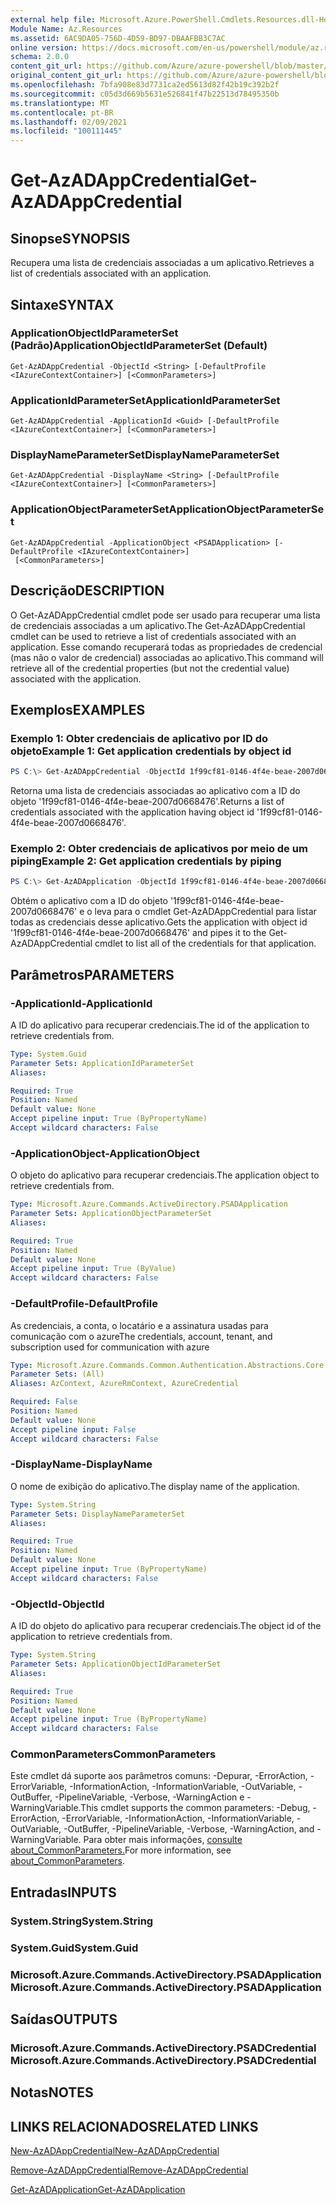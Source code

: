 ```yaml
---
external help file: Microsoft.Azure.PowerShell.Cmdlets.Resources.dll-Help.xml
Module Name: Az.Resources
ms.assetid: 6AC9DA05-756D-4D59-BD97-DBAAFBB3C7AC
online version: https://docs.microsoft.com/en-us/powershell/module/az.resources/get-azadappcredential
schema: 2.0.0
content_git_url: https://github.com/Azure/azure-powershell/blob/master/src/Resources/Resources/help/Get-AzADAppCredential.md
original_content_git_url: https://github.com/Azure/azure-powershell/blob/master/src/Resources/Resources/help/Get-AzADAppCredential.md
ms.openlocfilehash: 7bfa908e83d7731ca2ed5613d82f42b19c392b2f
ms.sourcegitcommit: c05d3d669b5631e526841f47b22513d78495350b
ms.translationtype: MT
ms.contentlocale: pt-BR
ms.lasthandoff: 02/09/2021
ms.locfileid: "100111445"
---
```

# <span data-ttu-id="d4c2a-101">Get-AzADAppCredential</span><span class="sxs-lookup"><span data-stu-id="d4c2a-101">Get-AzADAppCredential</span></span>

## <span data-ttu-id="d4c2a-102">Sinopse</span><span class="sxs-lookup"><span data-stu-id="d4c2a-102">SYNOPSIS</span></span>
<span data-ttu-id="d4c2a-103">Recupera uma lista de credenciais associadas a um aplicativo.</span><span class="sxs-lookup"><span data-stu-id="d4c2a-103">Retrieves a list of credentials associated with an application.</span></span>

## <span data-ttu-id="d4c2a-104">Sintaxe</span><span class="sxs-lookup"><span data-stu-id="d4c2a-104">SYNTAX</span></span>

### <span data-ttu-id="d4c2a-105">ApplicationObjectIdParameterSet (Padrão)</span><span class="sxs-lookup"><span data-stu-id="d4c2a-105">ApplicationObjectIdParameterSet (Default)</span></span>
```
Get-AzADAppCredential -ObjectId <String> [-DefaultProfile <IAzureContextContainer>] [<CommonParameters>]
```

### <span data-ttu-id="d4c2a-106">ApplicationIdParameterSet</span><span class="sxs-lookup"><span data-stu-id="d4c2a-106">ApplicationIdParameterSet</span></span>
```
Get-AzADAppCredential -ApplicationId <Guid> [-DefaultProfile <IAzureContextContainer>] [<CommonParameters>]
```

### <span data-ttu-id="d4c2a-107">DisplayNameParameterSet</span><span class="sxs-lookup"><span data-stu-id="d4c2a-107">DisplayNameParameterSet</span></span>
```
Get-AzADAppCredential -DisplayName <String> [-DefaultProfile <IAzureContextContainer>] [<CommonParameters>]
```

### <span data-ttu-id="d4c2a-108">ApplicationObjectParameterSet</span><span class="sxs-lookup"><span data-stu-id="d4c2a-108">ApplicationObjectParameterSet</span></span>
```
Get-AzADAppCredential -ApplicationObject <PSADApplication> [-DefaultProfile <IAzureContextContainer>]
 [<CommonParameters>]
```

## <span data-ttu-id="d4c2a-109">Descrição</span><span class="sxs-lookup"><span data-stu-id="d4c2a-109">DESCRIPTION</span></span>
<span data-ttu-id="d4c2a-110">O Get-AzADAppCredential cmdlet pode ser usado para recuperar uma lista de credenciais associadas a um aplicativo.</span><span class="sxs-lookup"><span data-stu-id="d4c2a-110">The Get-AzADAppCredential cmdlet can be used to retrieve a list of credentials associated with an application.</span></span>
<span data-ttu-id="d4c2a-111">Esse comando recuperará todas as propriedades de credencial (mas não o valor de credencial) associadas ao aplicativo.</span><span class="sxs-lookup"><span data-stu-id="d4c2a-111">This command will retrieve all of the credential properties (but not the credential value) associated with the application.</span></span>

## <span data-ttu-id="d4c2a-112">Exemplos</span><span class="sxs-lookup"><span data-stu-id="d4c2a-112">EXAMPLES</span></span>

### <span data-ttu-id="d4c2a-113">Exemplo 1: Obter credenciais de aplicativo por ID do objeto</span><span class="sxs-lookup"><span data-stu-id="d4c2a-113">Example 1: Get application credentials by object id</span></span>

```powershell
PS C:\> Get-AzADAppCredential -ObjectId 1f99cf81-0146-4f4e-beae-2007d0668476
```

<span data-ttu-id="d4c2a-114">Retorna uma lista de credenciais associadas ao aplicativo com a ID do objeto '1f99cf81-0146-4f4e-beae-2007d0668476'.</span><span class="sxs-lookup"><span data-stu-id="d4c2a-114">Returns a list of credentials associated with the application having object id '1f99cf81-0146-4f4e-beae-2007d0668476'.</span></span>

### <span data-ttu-id="d4c2a-115">Exemplo 2: Obter credenciais de aplicativos por meio de um piping</span><span class="sxs-lookup"><span data-stu-id="d4c2a-115">Example 2: Get application credentials by piping</span></span>

```powershell
PS C:\> Get-AzADApplication -ObjectId 1f99cf81-0146-4f4e-beae-2007d0668476 | Get-AzADAppCredential
```

<span data-ttu-id="d4c2a-116">Obtém o aplicativo com a ID do objeto '1f99cf81-0146-4f4e-beae-2007d0668476' e o leva para o cmdlet Get-AzADAppCredential para listar todas as credenciais desse aplicativo.</span><span class="sxs-lookup"><span data-stu-id="d4c2a-116">Gets the application with object id '1f99cf81-0146-4f4e-beae-2007d0668476' and pipes it to the Get-AzADAppCredential cmdlet to list all of the credentials for that application.</span></span>

## <span data-ttu-id="d4c2a-117">Parâmetros</span><span class="sxs-lookup"><span data-stu-id="d4c2a-117">PARAMETERS</span></span>

### <span data-ttu-id="d4c2a-118">-ApplicationId</span><span class="sxs-lookup"><span data-stu-id="d4c2a-118">-ApplicationId</span></span>
<span data-ttu-id="d4c2a-119">A ID do aplicativo para recuperar credenciais.</span><span class="sxs-lookup"><span data-stu-id="d4c2a-119">The id of the application to retrieve credentials from.</span></span>

```yaml
Type: System.Guid
Parameter Sets: ApplicationIdParameterSet
Aliases:

Required: True
Position: Named
Default value: None
Accept pipeline input: True (ByPropertyName)
Accept wildcard characters: False
```

### <span data-ttu-id="d4c2a-120">-ApplicationObject</span><span class="sxs-lookup"><span data-stu-id="d4c2a-120">-ApplicationObject</span></span>
<span data-ttu-id="d4c2a-121">O objeto do aplicativo para recuperar credenciais.</span><span class="sxs-lookup"><span data-stu-id="d4c2a-121">The application object to retrieve credentials from.</span></span>

```yaml
Type: Microsoft.Azure.Commands.ActiveDirectory.PSADApplication
Parameter Sets: ApplicationObjectParameterSet
Aliases:

Required: True
Position: Named
Default value: None
Accept pipeline input: True (ByValue)
Accept wildcard characters: False
```

### <span data-ttu-id="d4c2a-122">-DefaultProfile</span><span class="sxs-lookup"><span data-stu-id="d4c2a-122">-DefaultProfile</span></span>
<span data-ttu-id="d4c2a-123">As credenciais, a conta, o locatário e a assinatura usadas para comunicação com o azure</span><span class="sxs-lookup"><span data-stu-id="d4c2a-123">The credentials, account, tenant, and subscription used for communication with azure</span></span>

```yaml
Type: Microsoft.Azure.Commands.Common.Authentication.Abstractions.Core.IAzureContextContainer
Parameter Sets: (All)
Aliases: AzContext, AzureRmContext, AzureCredential

Required: False
Position: Named
Default value: None
Accept pipeline input: False
Accept wildcard characters: False
```

### <span data-ttu-id="d4c2a-124">-DisplayName</span><span class="sxs-lookup"><span data-stu-id="d4c2a-124">-DisplayName</span></span>
<span data-ttu-id="d4c2a-125">O nome de exibição do aplicativo.</span><span class="sxs-lookup"><span data-stu-id="d4c2a-125">The display name of the application.</span></span>

```yaml
Type: System.String
Parameter Sets: DisplayNameParameterSet
Aliases:

Required: True
Position: Named
Default value: None
Accept pipeline input: True (ByPropertyName)
Accept wildcard characters: False
```

### <span data-ttu-id="d4c2a-126">-ObjectId</span><span class="sxs-lookup"><span data-stu-id="d4c2a-126">-ObjectId</span></span>
<span data-ttu-id="d4c2a-127">A ID do objeto do aplicativo para recuperar credenciais.</span><span class="sxs-lookup"><span data-stu-id="d4c2a-127">The object id of the application to retrieve credentials from.</span></span>

```yaml
Type: System.String
Parameter Sets: ApplicationObjectIdParameterSet
Aliases:

Required: True
Position: Named
Default value: None
Accept pipeline input: True (ByPropertyName)
Accept wildcard characters: False
```

### <span data-ttu-id="d4c2a-128">CommonParameters</span><span class="sxs-lookup"><span data-stu-id="d4c2a-128">CommonParameters</span></span>
<span data-ttu-id="d4c2a-129">Este cmdlet dá suporte aos parâmetros comuns: -Depurar, -ErrorAction, -ErrorVariable, -InformationAction, -InformationVariable, -OutVariable, -OutBuffer, -PipelineVariable, -Verbose, -WarningAction e -WarningVariable.</span><span class="sxs-lookup"><span data-stu-id="d4c2a-129">This cmdlet supports the common parameters: -Debug, -ErrorAction, -ErrorVariable, -InformationAction, -InformationVariable, -OutVariable, -OutBuffer, -PipelineVariable, -Verbose, -WarningAction, and -WarningVariable.</span></span> <span data-ttu-id="d4c2a-130">Para obter mais informações, [consulte about_CommonParameters.](http://go.microsoft.com/fwlink/?LinkID=113216)</span><span class="sxs-lookup"><span data-stu-id="d4c2a-130">For more information, see [about_CommonParameters](http://go.microsoft.com/fwlink/?LinkID=113216).</span></span>

## <span data-ttu-id="d4c2a-131">Entradas</span><span class="sxs-lookup"><span data-stu-id="d4c2a-131">INPUTS</span></span>

### <span data-ttu-id="d4c2a-132">System.String</span><span class="sxs-lookup"><span data-stu-id="d4c2a-132">System.String</span></span>

### <span data-ttu-id="d4c2a-133">System.Guid</span><span class="sxs-lookup"><span data-stu-id="d4c2a-133">System.Guid</span></span>

### <span data-ttu-id="d4c2a-134">Microsoft.Azure.Commands.ActiveDirectory.PSADApplication</span><span class="sxs-lookup"><span data-stu-id="d4c2a-134">Microsoft.Azure.Commands.ActiveDirectory.PSADApplication</span></span>

## <span data-ttu-id="d4c2a-135">Saídas</span><span class="sxs-lookup"><span data-stu-id="d4c2a-135">OUTPUTS</span></span>

### <span data-ttu-id="d4c2a-136">Microsoft.Azure.Commands.ActiveDirectory.PSADCredential</span><span class="sxs-lookup"><span data-stu-id="d4c2a-136">Microsoft.Azure.Commands.ActiveDirectory.PSADCredential</span></span>

## <span data-ttu-id="d4c2a-137">Notas</span><span class="sxs-lookup"><span data-stu-id="d4c2a-137">NOTES</span></span>

## <span data-ttu-id="d4c2a-138">LINKS RELACIONADOS</span><span class="sxs-lookup"><span data-stu-id="d4c2a-138">RELATED LINKS</span></span>

[<span data-ttu-id="d4c2a-139">New-AzADAppCredential</span><span class="sxs-lookup"><span data-stu-id="d4c2a-139">New-AzADAppCredential</span></span>](./New-AzADAppCredential.md)

[<span data-ttu-id="d4c2a-140">Remove-AzADAppCredential</span><span class="sxs-lookup"><span data-stu-id="d4c2a-140">Remove-AzADAppCredential</span></span>](./Remove-AzADAppCredential.md)

[<span data-ttu-id="d4c2a-141">Get-AzADApplication</span><span class="sxs-lookup"><span data-stu-id="d4c2a-141">Get-AzADApplication</span></span>](./Get-AzADApplication.md)

